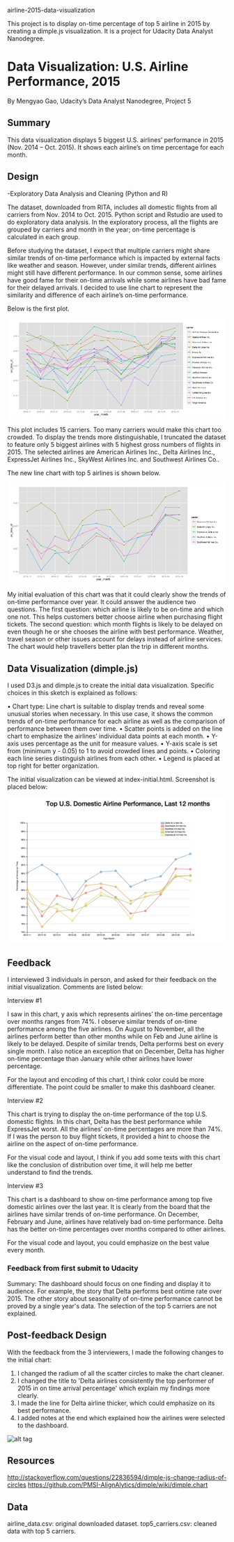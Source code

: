 airline-2015-data-visualization

This project is to display on-time percentage of top 5 airline in 2015 by creating a dimple.js visualization. It is a project for Udacity Data Analyst Nanodegree.


# Data Visualization: U.S. Airline Performance, 2015

By Mengyao Gao, Udacity’s Data Analyst Nanodegree, Project 5

## Summary

This data visualization displays 5 biggest U.S. airlines’ performance in 2015 (Nov. 2014 – Oct. 2015). It shows each airline’s on time percentage for each month. 

## Design

-Exploratory Data Analysis and Cleaning (Python and R)

The dataset, downloaded from RITA, includes all domestic flights from all carriers from Nov. 2014 to Oct. 2015. Python script and Rstudio are used to do exploratory data analysis. In the exploratory process, all the flights are grouped by carriers and month in the year; on-time percentage is calculated in each group. 

Before studying the dataset, I expect that multiple carriers might share similar trends of on-time performance which is impacted by external facts like weather and season. However, under similar trends, different airlines might still have different performance. In our common sense, some airlines have good fame for their on-time arrivals while some airlines have bad fame for their delayed arrivals. I decided to use line chart to represent the similarity and difference of each airline’s on-time performance.

Below is the first plot.
 
![alt tag](https://github.com/MengoDB/airline-2015-data-visualization/blob/master/Rplot.png)

This plot includes 15 carriers. Too many carriers would make this chart too crowded. To display the trends more distinguishable, I truncated the dataset to feature only 5 biggest airlines with 5 highest gross numbers of flights in 2015. The selected airlines are American Airlines Inc., Delta Airlines Inc., ExpressJet Airlines Inc., SkyWest Airlines Inc. and Southwest Airlines Co..

The new line chart with top 5 airlines is shown below.

![alt tag](https://github.com/MengoDB/airline-2015-data-visualization/blob/master/Rplot02_top5.png)
 
My initial evaluation of this chart was that it could clearly show the trends of on-time performance over year. It could answer the audience two questions. The first question: which airline is likely to be on-time and which one not. This helps customers better choose airline when purchasing flight tickets. The second question: which month flights is likely to be delayed on even though he or she chooses the airline with best performance. Weather, travel season or other issues account for delays instead of airline services. The chart would help travellers better plan the trip in different months.

## Data Visualization (dimple.js)

I used D3.js and dimple.js to create the initial data visualization. Specific choices in this sketch is explained as follows:

•	Chart type: Line chart is suitable to display trends and reveal some unusual stories when necessary. In this use case, it shows the common trends of on-time performance for each airline as well as the comparison of performance between them over time.
•	Scatter points is added on the line chart to emphasize the airlines’ individual data points at each month.
•	Y-axis uses percentage as the unit for measure values.
•	Y-axis scale is set from (minimum y - 0.05) to 1 to avoid crowded lines and points.
•	Coloring each line series distinguish airlines from each other.
•	Legend is placed at top right for better organization.

The initial visualization can be viewed at index-initial.html. Screenshot is placed below:

![alt tag](https://github.com/MengoDB/airline-2015-data-visualization/blob/master/initial.png)

## Feedback

I interviewed 3 individuals in person, and asked for their feedback on the initial visualization. Comments are listed below:

Interview #1

I saw in this chart, y axis which represents airlines’ the on-time percentage over months ranges from 74%. I observe similar trends of on-time performance among the five airlines. On August to November, all the airlines perform better than other months while on Feb and June airline is likely to be delayed. Despite of similar trends, Delta performs best on every single month. I also notice an exception that on December, Delta has higher on-time percentage than January while other airlines have lower percentage.

For the layout and encoding of this chart, I think color could be more differentiate. The point could be smaller to make this dashboard cleaner.


Interview #2

This chart is trying to display the on-time performance of the top U.S. domestic flights. In this chart, Delta has the best performance while ExpressJet worst. All the airlines’ on-time percentages are more than 74%. If I was the person to buy flight tickets,  it provided a hint to choose the airline on the aspect of on-time performance.

For the visual code and layout, I think if you add some texts with this chart like the conclusion of distribution over time, it will help me better understand to find the trends.

Interview #3

This chart is a dashboard to show on-time performance among top five domestic airlines over the last year. It is clearly from the board that the airlines have similar trends of on-time performance. On December, February and June, airlines have relatively bad on-time performance. Delta has the better on-time percentages over months compared to other airlines.

For the visual code and layout, you could emphasize on the best value every month.

### Feedback from first submit to Udacity

Summary: The dashboard should focus on one finding and display it to audience. For example, the story that Delta performs best ontime rate over 2015. The other story about seasonality of on-time performance cannot be proved by a single year's data. The selection of the top 5 carriers are not explained.

## Post-feedback Design

With the feedback from the 3 interviewers, I made the following changes to the initial chart:


1.	I changed the radium of all the scatter circles to make the chart cleaner.
2.	I changed the title to 'Delta airlines consistently the top performer of 2015 in on time arrival percentage' which explain my findings more clearly.
3.	I made the line for Delta airline thicker, which could emphasize on its best performance.
4.	I added notes at the end which explained how the airlines were selected to the dashboard.

![alt tag]()

## Resources

http://stackoverflow.com/questions/22836594/dimple-js-change-radius-of-circles
https://github.com/PMSI-AlignAlytics/dimple/wiki/dimple.chart

## Data
airline_data.csv: original downloaded dataset.
top5_carriers.csv: cleaned data with top 5 carriers.
